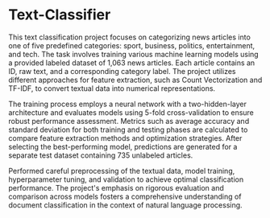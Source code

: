 # Text-Classifier

This text classification project focuses on categorizing news articles into one of five predefined categories: sport, business, politics, entertainment, and tech. The task involves training various machine learning models using a provided labeled dataset of 1,063 news articles. Each article contains an ID, raw text, and a corresponding category label. The project utilizes different approaches for feature extraction, such as Count Vectorization and TF-IDF, to convert textual data into numerical representations. 

The training process employs a neural network with a two-hidden-layer architecture and evaluates models using 5-fold cross-validation to ensure robust performance assessment. Metrics such as average accuracy and standard deviation for both training and testing phases are calculated to compare feature extraction methods and optimization strategies. After selecting the best-performing model, predictions are generated for a separate test dataset containing 735 unlabeled articles.

Performed careful preprocessing of the textual data, model training, hyperparameter tuning, and validation to achieve optimal classification performance. The project's emphasis on rigorous evaluation and comparison across models fosters a comprehensive understanding of document classification in the context of natural language processing.

